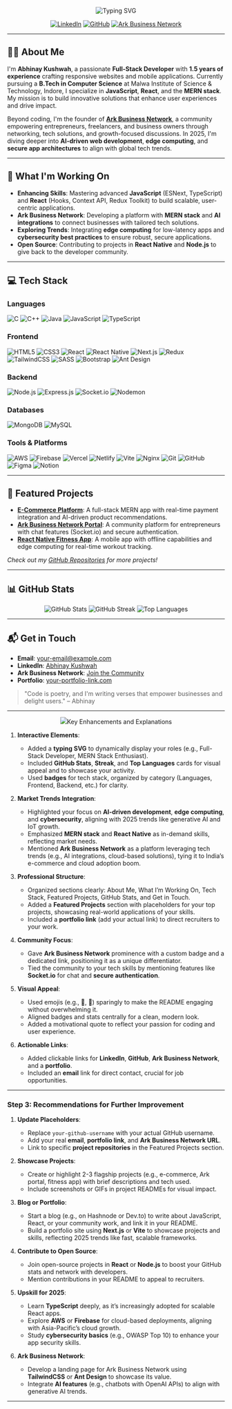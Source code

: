 <p align="center">
  <img src="https://readme-typing-svg.herokuapp.com?font=Fira+Code&size=24&duration=3000&pause=1000&color=61DAFB&center=true&vCenter=true&width=500&lines=Hello,+I'm+Abhinay!;Full-Stack+Developer;React+%26+MERN+Stack+Enthusiast;Building+Ark+Business+Network" alt="Typing SVG" />
</p>

<p align="center">
  <a href="https://linkedin.com/in/abhinay-kushwah"><img src="https://img.shields.io/badge/LinkedIn-0077B5?style=for-the-badge&logo=linkedin&logoColor=white" alt="LinkedIn"></a>
  <a href="https://github.com/your-github-username"><img src="https://img.shields.io/badge/GitHub-181717?style=for-the-badge&logo=github&logoColor=white" alt="GitHub"></a>
  <a href="https://arkbusinessnetwork.com"><img src="https://img.shields.io/badge/Ark%20Business%20Network-FF9900?style=for-the-badge&logo=network&logoColor=white" alt="Ark Business Network"></a>
</p>

---

## 👨‍💻 About Me

I'm **Abhinay Kushwah**, a passionate **Full-Stack Developer** with **1.5 years of experience** crafting responsive websites and mobile applications. Currently pursuing a **B.Tech in Computer Science** at Malwa Institute of Science & Technology, Indore, I specialize in **JavaScript**, **React**, and the **MERN stack**. My mission is to build innovative solutions that enhance user experiences and drive impact.

Beyond coding, I'm the founder of **[Ark Business Network](https://arkbusinessnetwork.com)**, a community empowering entrepreneurs, freelancers, and business owners through networking, tech solutions, and growth-focused discussions. In 2025, I'm diving deeper into **AI-driven web development**, **edge computing**, and **secure app architectures** to align with global tech trends.

---

## 🚀 What I'm Working On

- **Enhancing Skills**: Mastering advanced **JavaScript** (ESNext, TypeScript) and **React** (Hooks, Context API, Redux Toolkit) to build scalable, user-centric applications.
- **Ark Business Network**: Developing a platform with **MERN stack** and **AI integrations** to connect businesses with tailored tech solutions.
- **Exploring Trends**: Integrating **edge computing** for low-latency apps and **cybersecurity best practices** to ensure robust, secure applications.
- **Open Source**: Contributing to projects in **React Native** and **Node.js** to give back to the developer community.

---

## 💻 Tech Stack

### Languages
![C](https://img.shields.io/badge/c-%2300599C.svg?style=flat-square&logo=c&logoColor=white) ![C++](https://img.shields.io/badge/c++-%2300599C.svg?style=flat-square&logo=c%2B%2B&logoColor=white) ![Java](https://img.shields.io/badge/java-%23ED8B00.svg?style=flat-square&logo=openjdk&logoColor=white) ![JavaScript](https://img.shields.io/badge/javascript-%23323330.svg?style=flat-square&logo=javascript&logoColor=%23F7DF1E) ![TypeScript](https://img.shields.io/badge/typescript-%23007ACC.svg?style=flat-square&logo=typescript&logoColor=white)

### Frontend
![HTML5](https://img.shields.io/badge/html5-%23E34F26.svg?style=flat-square&logo=html5&logoColor=white) ![CSS3](https://img.shields.io/badge/css3-%231572B6.svg?style=flat-square&logo=css3&logoColor=white) ![React](https://img.shields.io/badge/react-%2320232a.svg?style=flat-square&logo=react&logoColor=%2361DAFB) ![React Native](https://img.shields.io/badge/react_native-%2320232a.svg?style=flat-square&logo=react&logoColor=%2361DAFB) ![Next.js](https://img.shields.io/badge/Next.js-black?style=flat-square&logo=next.js&logoColor=white) ![Redux](https://img.shields.io/badge/redux-%23593d88.svg?style=flat-square&logo=redux&logoColor=white) ![TailwindCSS](https://img.shields.io/badge/tailwindcss-%2338B2AC.svg?style=flat-square&logo=tailwind-css&logoColor=white) ![SASS](https://img.shields.io/badge/SASS-hotpink.svg?style=flat-square&logo=SASS&logoColor=white) ![Bootstrap](https://img.shields.io/badge/bootstrap-%238511FA.svg?style=flat-square&logo=bootstrap&logoColor=white) ![Ant Design](https://img.shields.io/badge/AntDesign-%230170FE?style=flat-square&logo=ant-design&logoColor=white)

### Backend
![Node.js](https://img.shields.io/badge/node.js-6DA55F?style=flat-square&logo=node.js&logoColor=white) ![Express.js](https://img.shields.io/badge/express.js-%23404d59.svg?style=flat-square&logo=express&logoColor=%2361DAFB) ![Socket.io](https://img.shields.io/badge/Socket.io-black?style=flat-square&logo=socket.io&badgeColor=010101) ![Nodemon](https://img.shields.io/badge/NODEMON-%23323330.svg?style=flat-square&logo=nodemon&logoColor=%BBDEAD)

### Databases
![MongoDB](https://img.shields.io/badge/MongoDB-%234ea94b.svg?style=flat-square&logo=mongodb&logoColor=white) ![MySQL](https://img.shields.io/badge/mysql-4479A1.svg?style=flat-square&logo=mysql&logoColor=white)

### Tools & Platforms
![AWS](https://img.shields.io/badge/AWS-%23FF9900.svg?style=flat-square&logo=amazon-aws&logoColor=white) ![Firebase](https://img.shields.io/badge/firebase-%23039BE5.svg?style=flat-square&logo=firebase) ![Vercel](https://img.shields.io/badge/vercel-%23000000.svg?style=flat-square&logo=vercel&logoColor=white) ![Netlify](https://img.shields.io/badge/netlify-%23000000.svg?style=flat-square&logo=netlify&logoColor=#00C7B7) ![Vite](https://img.shields.io/badge/vite-%23646CFF.svg?style=flat-square&logo=vite&logoColor=white) ![Nginx](https://img.shields.io/badge/nginx-%23009639.svg?style=flat-square&logo=nginx&logoColor=white) ![Git](https://img.shields.io/badge/git-%23F05033.svg?style=flat-square&logo=git&logoColor=white) ![GitHub](https://img.shields.io/badge/github-%23121011.svg?style=flat-square&logo=github&logoColor=white) ![Figma](https://img.shields.io/badge/figma-%23F24E1E.svg?style=flat-square&logo=figma&logoColor=white) ![Notion](https://img.shields.io/badge/Notion-%23000000.svg?style=flat-square&logo=notion&logoColor=white)

---

## 🌟 Featured Projects

- **[E-Commerce Platform](https://github.com/your-github-username/ecommerce)**: A full-stack MERN app with real-time payment integration and AI-driven product recommendations.
- **[Ark Business Network Portal](https://github.com/your-github-username/ark-portal)**: A community platform for entrepreneurs with chat features (Socket.io) and secure authentication.
- **[React Native Fitness App](https://github.com/your-github-username/fitness-app)**: A mobile app with offline capabilities and edge computing for real-time workout tracking.

*Check out my [GitHub Repositories](https://github.com/your-github-username?tab=repositories) for more projects!*

---

## 📊 GitHub Stats

<p align="center">
  <img src="https://github-readme-stats.vercel.app/api?username=your-github-username&show_icons=true&theme=react&hide_border=true" alt="GitHub Stats" />
  <img src="https://github-readme-streak-stats.herokuapp.com/?user=your-github-username&theme=react&hide_border=true" alt="GitHub Streak" />
  <img src="https://github-readme-stats.vercel.app/api/top-langs/?username=your-github-username&layout=compact&theme=react&hide_border=true" alt="Top Languages" />
</p>

---

## 📬 Get in Touch

- **Email**: [your-email@example.com](mailto:your-email@example.com)
- **LinkedIn**: [Abhinay Kushwah](https://linkedin.com/in/abhinay-kushwah)
- **Ark Business Network**: [Join the Community](https://arkbusinessnetwork.com)
- **Portfolio**: [your-portfolio-link.com](https://your-portfolio-link.com)

> "Code is poetry, and I'm writing verses that empower businesses and delight users." – Abhinay

---

<p align="center">
  <img src="https://komarev্র

---

### Key Enhancements and Explanations

1. **Interactive Elements**:
   - Added a **typing SVG** to dynamically display your roles (e.g., Full-Stack Developer, MERN Stack Enthusiast).
   - Included **GitHub Stats**, **Streak**, and **Top Languages** cards for visual appeal and to showcase your activity.
   - Used **badges** for tech stack, organized by category (Languages, Frontend, Backend, etc.) for clarity.

2. **Market Trends Integration**:
   - Highlighted your focus on **AI-driven development**, **edge computing**, and **cybersecurity**, aligning with 2025 trends like generative AI and IoT growth.[](https://explodingtopics.com/blog/technology-trends)[](https://insights.daffodilsw.com/blog/top-trends-in-the-tech-industry-for-2025)
   - Emphasized **MERN stack** and **React Native** as in-demand skills, reflecting market needs.[](https://www.techtarget.com/whatis/feature/Tech-job-market-statistics-and-outlook)
   - Mentioned **Ark Business Network** as a platform leveraging tech trends (e.g., AI integrations, cloud-based solutions), tying it to India’s e-commerce and cloud adoption boom.[](https://www.grandviewresearch.com/industry-analysis/it-services-market-report)

3. **Professional Structure**:
   - Organized sections clearly: About Me, What I’m Working On, Tech Stack, Featured Projects, GitHub Stats, and Get in Touch.
   - Added a **Featured Projects** section with placeholders for your top projects, showcasing real-world applications of your skills.
   - Included a **portfolio link** (add your actual link) to direct recruiters to your work.

4. **Community Focus**:
   - Gave **Ark Business Network** prominence with a custom badge and a dedicated link, positioning it as a unique differentiator.
   - Tied the community to your tech skills by mentioning features like **Socket.io** for chat and **secure authentication**.

5. **Visual Appeal**:
   - Used emojis (e.g., 🚀, 🌟) sparingly to make the README engaging without overwhelming it.
   - Aligned badges and stats centrally for a clean, modern look.
   - Added a motivational quote to reflect your passion for coding and user experience.

6. **Actionable Links**:
   - Added clickable links for **LinkedIn**, **GitHub**, **Ark Business Network**, and a **portfolio**.
   - Included an **email** link for direct contact, crucial for job opportunities.

---

### Step 3: Recommendations for Further Improvement

1. **Update Placeholders**:
   - Replace `your-github-username` with your actual GitHub username.
   - Add your real **email**, **portfolio link**, and **Ark Business Network URL**.
   - Link to specific **project repositories** in the Featured Projects section.

2. **Showcase Projects**:
   - Create or highlight 2-3 flagship projects (e.g., e-commerce, Ark portal, fitness app) with brief descriptions and tech used.
   - Include screenshots or GIFs in project READMEs for visual impact.

3. **Blog or Portfolio**:
   - Start a blog (e.g., on Hashnode or Dev.to) to write about JavaScript, React, or your community work, and link it in your README.
   - Build a portfolio site using **Next.js** or **Vite** to showcase projects and skills, reflecting 2025 trends like fast, scalable frameworks.[](https://sam-solutions.com/blog/top-five-information-technology-trends-to-watch-in-2019/)

4. **Contribute to Open Source**:
   - Join open-source projects in **React** or **Node.js** to boost your GitHub stats and network with developers.
   - Mention contributions in your README to appeal to recruiters.

5. **Upskill for 2025**:
   - Learn **TypeScript** deeply, as it’s increasingly adopted for scalable React apps.[](https://www.techtarget.com/whatis/feature/Tech-job-market-statistics-and-outlook)
   - Explore **AWS** or **Firebase** for cloud-based deployments, aligning with Asia-Pacific’s cloud growth.[](https://www.grandviewresearch.com/industry-analysis/it-services-market-report)
   - Study **cybersecurity basics** (e.g., OWASP Top 10) to enhance your app security skills.[](https://www.mordorintelligence.com/industry-reports/it-services-market)

6. **Ark Business Network**:
   - Develop a landing page for Ark Business Network using **TailwindCSS** or **Ant Design** to showcase its value.
   - Integrate **AI features** (e.g., chatbots with OpenAI APIs) to align with generative AI trends.[](https://explodingtopics.com/blog/technology-trends)

---

 
